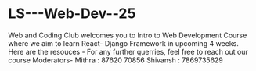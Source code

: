 # LS---Web-Dev--25
Web and Coding Club welcomes you to Intro to Web Development Course where we aim to learn React- Django Framework in upcoming 4 weeks. Here are the resouces -
For any further querries, feel free to reach out our course Moderators-
Mithra :  87620 70856
Shivansh : 7869735629
